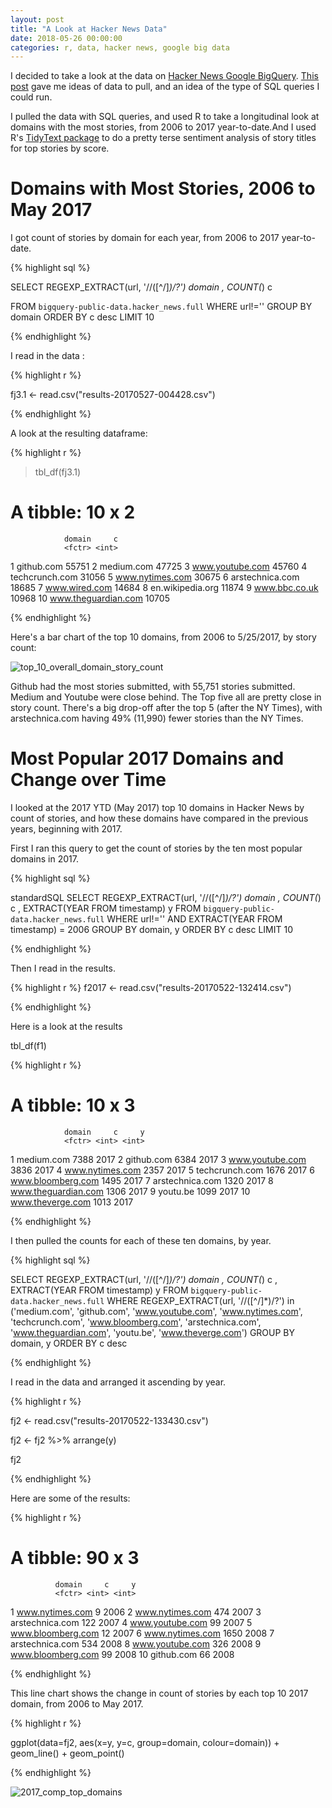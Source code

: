 ```yaml
---
layout: post
title: "A Look at Hacker News Data"
date: 2018-05-26 00:00:00
categories: r, data, hacker news, google big data
---
```


I decided to take a look at the data on [Hacker News Google BigQuery](https://cloud.google.com/bigquery/public-data/hacker-news). [This post](https://medium.com/@hoffa/hacker-news-on-bigquery-now-with-daily-updates-so-what-are-the-top-domains-963d3c68b2e2) gave me ideas of data to pull, and an idea of the type of SQL queries I could run.  

I pulled the data with SQL queries, and used R to take a longitudinal look at domains with the most stories, from 2006 to 2017 year-to-date.And I used R's [TidyText package](https://cran.r-project.org/web/packages/tidytext/vignettes/tidytext.html) to do a pretty terse sentiment analysis of story titles for top stories by score. 

# Domains with Most Stories, 2006 to May 2017

I got count of stories by domain for each year, from 2006 to 2017 year-to-date. 

{% highlight sql %}

 SELECT 
 REGEXP_EXTRACT(url, '//([^/]*)/?') domain
 , COUNT(*) c

 FROM `bigquery-public-data.hacker_news.full`
 WHERE url!='' 
 GROUP BY domain ORDER BY c desc LIMIT 10

 {% endhighlight %}

I read in the data :

{% highlight r %}

fj3.1 <- read.csv("results-20170527-004428.csv")

{% endhighlight %}

A look at the resulting dataframe:

{% highlight r %}

> tbl_df(fj3.1)

# A tibble: 10 x 2
                domain     c
                <fctr> <int>
1           github.com 55751
2           medium.com 47725
3      www.youtube.com 45760
4       techcrunch.com 31056
5      www.nytimes.com 30675
6      arstechnica.com 18685
7        www.wired.com 14684
8     en.wikipedia.org 11874
9        www.bbc.co.uk 10968
10 www.theguardian.com 10705

{% endhighlight %}


Here's a bar chart of the top 10 domains, from 2006 to 5/25/2017, by story count:

![top_10_overall_domain_story_count](https://raw.githubusercontent.com/nadinesk/nadinesk.github.io/master/images/overall_top_domains.png)

Github had the most stories submitted, with 55,751 stories submitted. Medium and Youtube were close behind. The Top five all are pretty close in story count. There's a big drop-off after the top 5 (after the NY Times), with arstechnica.com having 49% (11,990) fewer stories than the NY Times. 

# Most Popular 2017 Domains and Change over Time

I looked at the 2017 YTD (May 2017) top 10 domains in Hacker News by count of stories, and how these domains have compared in the previous years, beginning with 2017. 

First I ran this query to get the count of stories by the ten most popular domains in 2017. 

{% highlight sql %}

standardSQL
 SELECT 
 REGEXP_EXTRACT(url, '//([^/]*)/?') domain
 , COUNT(*) c
 , EXTRACT(YEAR FROM timestamp) y
 FROM `bigquery-public-data.hacker_news.full`
 WHERE url!='' AND EXTRACT(YEAR FROM timestamp) = 2006
 GROUP BY domain, y ORDER BY c desc LIMIT 10
 
{% endhighlight %}

Then I read in the results.

{% highlight r %}
f2017 <- read.csv("results-20170522-132414.csv")

{% endhighlight %}

Here is a look at the results

tbl_df(f1)

{% highlight r %}

# A tibble: 10 x 3
                domain     c     y
                <fctr> <int> <int>
1           medium.com  7388  2017
2           github.com  6384  2017
3      www.youtube.com  3836  2017
4      www.nytimes.com  2357  2017
5       techcrunch.com  1676  2017
6    www.bloomberg.com  1495  2017
7      arstechnica.com  1320  2017
8  www.theguardian.com  1306  2017
9             youtu.be  1099  2017
10    www.theverge.com  1013  2017

{% endhighlight %}


I then pulled the counts for each of these ten domains, by year. 

{% highlight sql %}

 SELECT 
 REGEXP_EXTRACT(url, '//([^/]*)/?') domain
 , COUNT(*) c
 , EXTRACT(YEAR FROM timestamp) y
 FROM `bigquery-public-data.hacker_news.full`
 WHERE REGEXP_EXTRACT(url, '//([^/]*)/?') in ('medium.com', 'github.com', 'www.youtube.com', 'www.nytimes.com', 'techcrunch.com', 'www.bloomberg.com', 'arstechnica.com',
                                              'www.theguardian.com', 'youtu.be', 'www.theverge.com')
 GROUP BY domain, y ORDER BY c desc 

{% endhighlight %}

I read in the data and arranged it ascending by year. 

{% highlight r %}

fj2 <- read.csv("results-20170522-133430.csv")

fj2 <- fj2 %>%
          arrange(y)

fj2

{% endhighlight %}

Here are some of the results:

{% highlight r %}

# A tibble: 90 x 3
              domain     c     y
              <fctr> <int> <int>
1    www.nytimes.com     9  2006
2    www.nytimes.com   474  2007
3    arstechnica.com   122  2007
4    www.youtube.com    99  2007
5  www.bloomberg.com    12  2007
6    www.nytimes.com  1650  2008
7    arstechnica.com   534  2008
8    www.youtube.com   326  2008
9  www.bloomberg.com    99  2008
10        github.com    66  2008

{% endhighlight %}

This line chart shows the change in count of stories by each top 10 2017 domain, from 2006 to May 2017.

{% highlight r %}

ggplot(data=fj2, aes(x=y, y=c, group=domain, colour=domain)) +
  geom_line() +
  geom_point()

{% endhighlight %}

![2017_comp_top_domains](https://raw.githubusercontent.com/nadinesk/nadinesk.github.io/master/images/2017_comp_top_domains.png)


